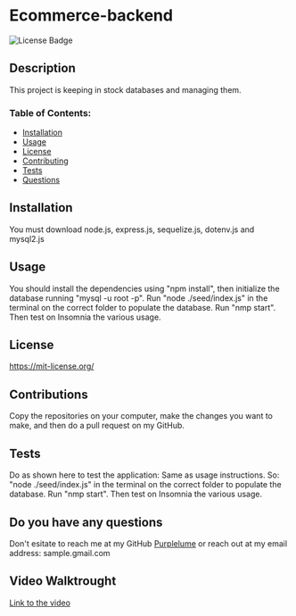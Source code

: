 # Ecommerce-backend

![License Badge](https://shields.io/badge/license-MIT-blue)

## Description
This project is keeping in stock databases and managing them.

### Table of Contents:
* [Installation](#installation)
* [Usage](#usage)
* [License](#license)
* [Contributing](#contributions)
* [Tests](#tests)
* [Questions](#do-you-have-any-questions)

## Installation  
You must download node.js, express.js, sequelize.js, dotenv.js and mysql2.js

## Usage
You should install the dependencies using "npm install", then initialize the database running "mysql -u root -p". Run "node ./seed/index.js" in the terminal on the correct folder to populate the database. Run "nmp start". Then test on Insomnia the various usage.

## License
https://mit-license.org/

## Contributions
Copy the repositories on your computer, make the changes you want to make, and then do a pull request on my GitHub.

## Tests
Do as shown here to test the application:
Same as usage instructions. So: "node ./seed/index.js" in the terminal on the correct folder to populate the database. Run "nmp start". Then test on Insomnia the various usage.

## Do you have any questions
Don't esitate to reach me at my GitHub [Purplelume](https://github.com/Purplelume) or reach out at my email address: sample.gmail.com

## Video Walktrought
[Link to the video](https://drive.google.com/file/d/10N2GaVBNotdnVc-Apkv8kahUiahgf3T2/view)